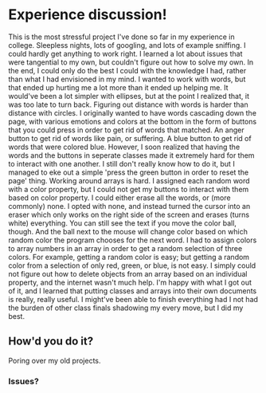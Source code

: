 # Experience discussion!
This is the most stressful project I've done so far in my experience in college.
Sleepless nights, lots of googling, and lots of example sniffing.
I could hardly get anything to work right.
I learned a lot about issues that were tangential to my own, but couldn't figure
out how to solve my own.
In the end, I could only do the best I could with the knowledge I had, rather
than what I had envisioned in my mind. I wanted to work with words, but that
ended up hurting me a lot more than it ended up helping me.
It would've been a lot simpler with ellipses, but at the point I realized that,
it was too late to turn back. Figuring out distance with words is harder than
distance with circles. I originally wanted to have words cascading down the page,
with various emotions and colors at the bottom in the form of buttons that you
could press in order to get rid of words that matched. An anger button to get
rid of words like pain, or suffering. A blue button to get rid of words that were
colored blue. However, I soon realized that having the words and the buttons in
seperate classes made it extremely hard for them to interact with one another. I
still don't really know how to do it, but I managed to eke out a simple 'press
the green button in order to reset the page' thing. Working around arrays is hard.
I assigned each random word with a color property, but I could not get my buttons
to interact with them based on color property. I could either erase all the words,
or (more commonly) none. I opted with none, and instead turned the cursor into an
eraser which only works on the right side of the screen and erases (turns white)
everything. You can still see the text if you move the color ball, though. And the
ball next to the mouse will change color based on which random color the program chooses
for the next word. I had to assign colors to array numbers in an array in order to
get a random selection of three colors. For example, getting a random color is easy;
but getting a random color from a selection of only red, green, or blue, is not easy.
I simply could not figure out how to delete objects from an array based on an individual
property, and the internet wasn't much help. I'm happy with what I got out of it,
and I learned that putting classes and arrays into their own documents is really, really useful.
I might've been able to finish everything had I not had the burden of other class finals
shadowing my every move, but I did my best.
## How'd you do it?
Poring over my old projects.
### Issues?
